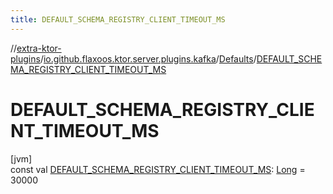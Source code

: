 ```yaml
---
title: DEFAULT_SCHEMA_REGISTRY_CLIENT_TIMEOUT_MS
---
```


//[extra-ktor-plugins](../../../index.md)/[io.github.flaxoos.ktor.server.plugins.kafka](../index.md)/[Defaults](index.md)/[DEFAULT_SCHEMA_REGISTRY_CLIENT_TIMEOUT_MS](-d-e-f-a-u-l-t_-s-c-h-e-m-a_-r-e-g-i-s-t-r-y_-c-l-i-e-n-t_-t-i-m-e-o-u-t_-m-s.md)

# DEFAULT_SCHEMA_REGISTRY_CLIENT_TIMEOUT_MS

[jvm]\
const
val [DEFAULT_SCHEMA_REGISTRY_CLIENT_TIMEOUT_MS](-d-e-f-a-u-l-t_-s-c-h-e-m-a_-r-e-g-i-s-t-r-y_-c-l-i-e-n-t_-t-i-m-e-o-u-t_-m-s.md): [Long](https://kotlinlang.org/api/latest/jvm/stdlib/kotlin/-long/index.md) =
30000




